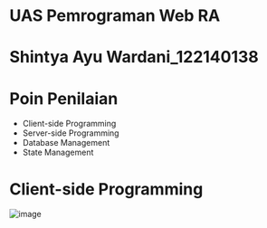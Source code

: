 # UAS Pemrograman Web RA
# Shintya Ayu Wardani_122140138

# Poin Penilaian
- Client-side Programming
- Server-side Programming
- Database Management
- State Management

# Client-side Programming
![image](https://github.com/user-attachments/assets/86091810-537b-4341-b307-bd9fd5ebfee1)

